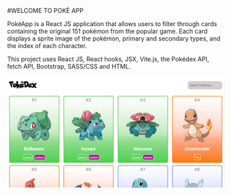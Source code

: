 #WELCOME TO POKÉ APP

PokéApp is a React JS application that allows users to filter through cards containing the original 151 pokémon from the popular game. Each card displays a sprite image of the pokémon, primary and secondary types, and the index of each character. 

This project uses React JS, React hooks, JSX, Vite.js, the Pokédex API, fetch API, Bootstrap, SASS/CSS and HTML.

![pokedex image](/pokedex_image.jpg)


